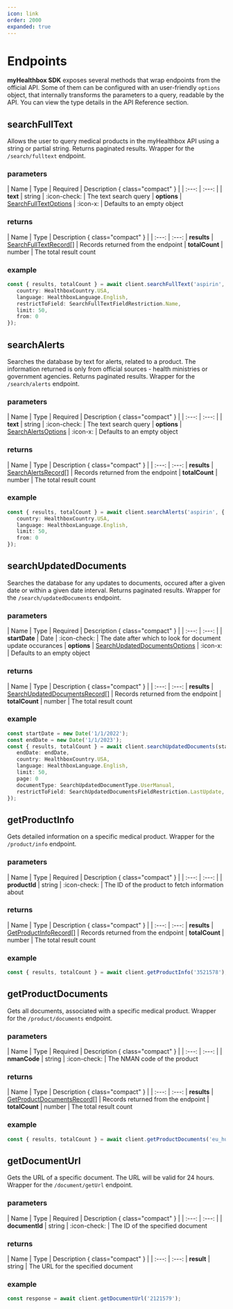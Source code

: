 ```yaml
---
icon: link
order: 2000
expanded: true
---
```


# Endpoints

**myHealthbox SDK** exposes several methods that wrap endpoints from the official API. Some of them can be configured with an user-friendly `options` object, that internally transforms the parameters to a query, readable by the API. You can view the type details in the API Reference section. 

## searchFullText

Allows the user to query medical products in the myHealthbox API using a string or partial string. Returns paginated results. Wrapper for the `/search/fulltext` endpoint.

### parameters
| Name | Type | Required | Description { class="compact" }
| | :---: | :---: |
| **text** | string | :icon-check: | The text search query
| **options** | [SearchFullTextOptions](../sdk-reference/search-full-text-types/#searchfulltextoptions) | :icon-x: | Defaults to an empty object

### returns
| Name | Type | Description { class="compact" }
| | :---: | :---: 
| **results** | [SearchFullTextRecord[]](../sdk-reference/search-full-text-types/#searchfulltextrecord) | Records returned from the endpoint
| **totalCount** | number | The total result count

### example
```ts
const { results, totalCount } = await client.searchFullText('aspirin', {
   country: HealthboxCountry.USA,
   language: HealthboxLanguage.English,
   restrictToField: SearchFullTextFieldRestriction.Name,
   limit: 50,
   from: 0
});
```

## searchAlerts

Searches the database by text for alerts, related to a product. The information returned is only from official sources - health ministries or government agencies. Returns paginated results. Wrapper for the `/search/alerts` endpoint.

### parameters
| Name | Type | Required | Description { class="compact" }
| | :---: | :---: |
| **text** | string | :icon-check: | The text search query
| **options** | [SearchAlertsOptions](../sdk-reference/search-alerts-types/#searchalertsoptions) | :icon-x: | Defaults to an empty object

### returns
| Name | Type | Description { class="compact" }
| | :---: | :---: 
| **results** | [SearchAlertsRecord[]](../sdk-reference/search-alerts-types/#searchalertsrecord) | Records returned from the endpoint
| **totalCount** | number | The total result count

### example
```ts
const { results, totalCount } = await client.searchAlerts('aspirin', {
   country: HealthboxCountry.USA,
   language: HealthboxLanguage.English,
   limit: 50,
   from: 0
});
```

## searchUpdatedDocuments

Searches the database for any updates to documents, occured after a given date or within a given date interval. Returns paginated results. Wrapper for the `/search/updatedDocuments` endpoint.

### parameters
| Name | Type | Required | Description { class="compact" }
| | :---: | :---: |
| **startDate** | Date | :icon-check: | The date after which to look for document update occurances
| **options** | [SearchUpdatedDocumentsOptions](../sdk-reference/search-updated-documents-types/#searchupdateddocumentsoptions) | :icon-x: | Defaults to an empty object

### returns
| Name | Type | Description { class="compact" }
| | :---: | :---: 
| **results** | [SearchUpdatedDocumentsRecord[]](../sdk-reference/search-updated-documents-types/#searchupdateddocumentsrecord) | Records returned from the endpoint
| **totalCount** | number | The total result count

### example
```ts
const startDate = new Date('1/1/2022');
const endDate = new Date('1/1/2023');
const { results, totalCount } = await client.searchUpdatedDocuments(startDate, {
   endDate: endDate,
   country: HealthboxCountry.USA,
   language: HealthboxLanguage.English,
   limit: 50,
   page: 0
   documentType: SearchUpdatedDocumentType.UserManual,
   restrictToField: SearchUpdatedDocumentsFieldRestriction.LastUpdate,
});
```

## getProductInfo

Gets detailed information on a specific medical product. Wrapper for the `/product/info` endpoint.

### parameters
| Name | Type | Required | Description { class="compact" }
| | :---: | :---: |
| **productId** | string | :icon-check: | The ID of the product to fetch information about

### returns
| Name | Type | Description { class="compact" }
| | :---: | :---: 
| **results** | [GetProductInfoRecord[]](../sdk-reference/get-product-info-types/#getproductinforecord) | Records returned from the endpoint
| **totalCount** | number | The total result count

### example
```ts
const { results, totalCount } = await client.getProductInfo('3521578');
```

## getProductDocuments

Gets all documents, associated with a specific medical product. Wrapper for the `/product/documents` endpoint.

### parameters
| Name | Type | Required | Description { class="compact" }
| | :---: | :---: |
| **nmanCode** | string | :icon-check: | The NMAN code of the product

### returns
| Name | Type | Description { class="compact" }
| | :---: | :---: 
| **results** | [GetProductDocumentsRecord[]](../sdk-reference/get-product-documents-types/#getproductdocumentsrecord) | Records returned from the endpoint
| **totalCount** | number | The total result count

### example
```ts
const { results, totalCount } = await client.getProductDocuments('eu_hum_EMEA_H_C_000471');
```

## getDocumentUrl

Gets the URL of a specific document. The URL will be valid for 24 hours. Wrapper for the `/document/getUrl` endpoint.

### parameters
| Name | Type | Required | Description { class="compact" }
| | :---: | :---: |
| **documentId** | string | :icon-check: | The ID of the specified document

### returns
| Name | Type | Description { class="compact" }
| | :---: | :---: 
| **result** | string | The URL for the specified document

### example
```ts
const response = await client.getDocumentUrl('2121579');
```